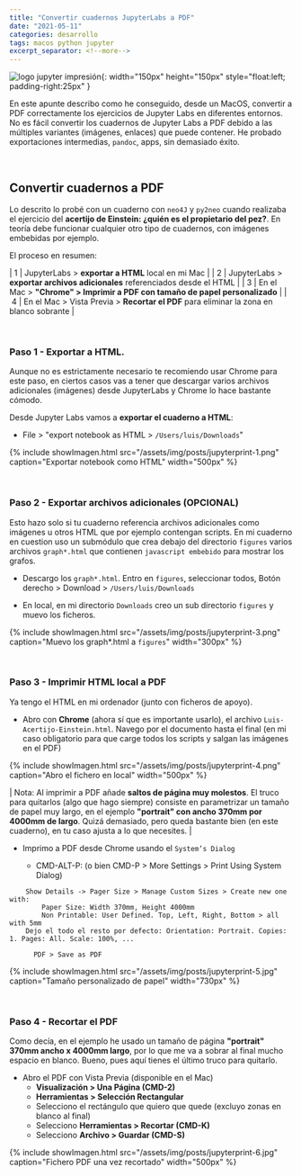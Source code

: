 ```yaml
---
title: "Convertir cuadernos JupyterLabs a PDF"
date: "2021-05-11"
categories: desarrollo
tags: macos python jupyter
excerpt_separator: <!--more-->
---
```


![logo jupyter impresión](/assets/img/posts/logo-jupyterprint.svg){: width="150px" height="150px" style="float:left; padding-right:25px" } 


En este apunte describo como he conseguido, desde un MacOS, convertir a PDF correctamente los ejercicios de Jupyter Labs en diferentes entornos. No es fácil convertir los cuadernos de Jupyter Labs a PDF debido a las múltiples variantes (imágenes, enlaces) que puede contener. He probado exportaciones intermedias, `pandoc`, apps, sin demasiado éxito.

<br clear="left"/>
<!--more-->

## Convertir cuadernos a PDF

Lo descrito lo probé con un cuaderno con `neo4J` y `py2neo` cuando realizaba el ejercicio del **acertijo de Einstein: ¿quién es el propietario del pez?**. En teoría debe funcionar cualquier otro tipo de cuadernos, con imágenes embebidas por ejemplo. 

El proceso en resumen:

| 1 | JupyterLabs > **exportar a HTML** local en mi Mac |
| 2 | JupyterLabs > **exportar archivos adicionales** referenciados desde el HTML |
| 3 | En el Mac > **"Chrome" > Imprimir a PDF con tamaño de papel personalizado** |
| 4 | En el Mac > Vista Previa > **Recortar el PDF** para eliminar la zona en blanco sobrante |

<br/>

### Paso 1 - Exportar a HTML. 

Aunque no es estrictamente necesario te recomiendo usar Chrome para este paso, en ciertos casos vas a tener que descargar varios archivos adicionales (imágenes) desde JupyterLabs y Chrome lo hace bastante cómodo. 

Desde Jupyter Labs vamos a **exportar el cuaderno a HTML**:

* File > "export notebook as HTML > `/Users/luis/Downloads`"

{% include showImagen.html 
      src="/assets/img/posts/jupyterprint-1.png" 
      caption="Exportar notebook como HTML" 
      width="500px"
      %}

<br/>

### Paso 2 - Exportar archivos adicionales (OPCIONAL)

Esto hazo solo si tu cuaderno referencia archivos adicionales como imágenes u otros HTML que por ejemplo contengan scripts. En mi cuaderno en cuestion uso un submódulo que crea debajo del directorio `figures` varios archivos `graph*.html` que contienen `javascript embebido` para mostrar los grafos. 

* Descargo los `graph*.html`. Entro en `figures`, seleccionar todos, Botón derecho > Download > `/Users/luis/Downloads`

* En local, en mi directorio `Downloads` creo un sub directorio `figures` y muevo los ficheros. 

{% include showImagen.html 
      src="/assets/img/posts/jupyterprint-3.png" 
      caption="Muevo los graph*.html a `figures`" 
      width="300px"
      %}

<br/>

### Paso 3 - Imprimir HTML local a PDF

Ya tengo el HTML en mi ordenador (junto con ficheros de apoyo). 

* Abro con **Chrome** (ahora sí que es importante usarlo), el archivo `Luis-Acertijo-Einstein.html`. Navego por el documento hasta el final (en mi caso obligatorio para que carge todos los scripts y salgan las imágenes en el PDF)

{% include showImagen.html 
      src="/assets/img/posts/jupyterprint-4.png" 
      caption="Abro el fichero en local" 
      width="500px"
      %}

| Nota: Al imprimir a PDF añade **saltos de página muy molestos**. El truco para quitarlos (algo que hago siempre) consiste en parametrizar un tamaño de papel muy largo, en el ejemplo **"portrait" con ancho 370mm por 4000mm de largo**. Quizá demasiado, pero queda bastante bien (en este cuaderno), en tu caso ajusta a lo que necesites. |


* Imprimo a PDF desde Chrome usando el `System’s Dialog`

  *	CMD-ALT-P: (o bien CMD-P > More Settings > Print Using System Dialog)
```config
	Show Details -> Pager Size > Manage Custom Sizes > Create new one with: 
		Paper Size: Width 370mm, Height 4000mm
		Non Printable: User Defined. Top, Left, Right, Bottom > all with 5mm
	Dejo el todo el resto por defecto: Orientation: Portrait. Copies: 1. Pages: All. Scale: 100%, ...
	
      PDF > Save as PDF
```

{% include showImagen.html 
      src="/assets/img/posts/jupyterprint-5.jpg" 
      caption="Tamaño personalizado de papel" 
      width="730px"
      %}

<br/>

### Paso 4 - Recortar el PDF

Como decía, en el ejemplo he usado un tamaño de página **"portrait" 370mm ancho x 4000mm largo**, por lo que me va a sobrar al final mucho espacio en blanco. Bueno, pues aquí tienes el último truco para quitarlo. 

* Abro el PDF con Vista Previa (disponible en el Mac)
  * **Visualización > Una Página (CMD-2)**
  * **Herramientas > Selección Rectangular**
  * Selecciono el rectángulo que quiero que quede (excluyo zonas en blanco al final)
  * Selecciono **Herramientas > Recortar (CMD-K)**
  * Selecciono **Archivo > Guardar (CMD-S)**


{% include showImagen.html 
      src="/assets/img/posts/jupyterprint-6.jpg" 
      caption="Fichero PDF una vez recortado" 
      width="500px"
      %}


